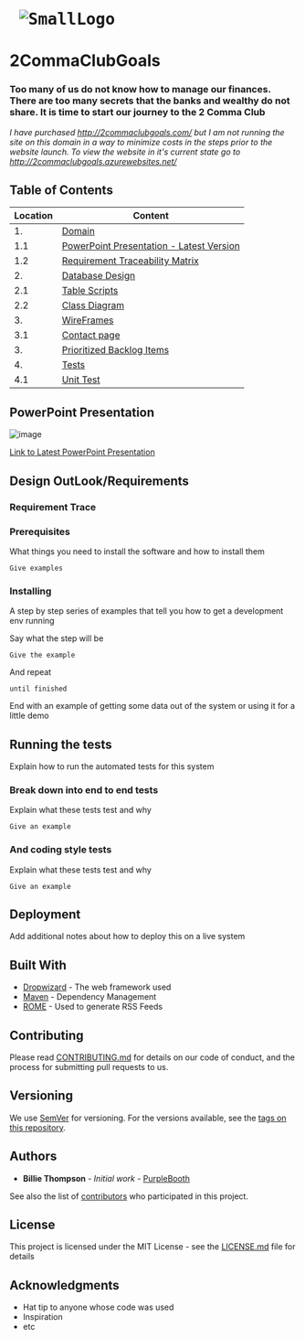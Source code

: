 # <pre>      ![SmallLogo](https://user-images.githubusercontent.com/47153835/56347974-56b33400-617a-11e9-90e6-6500cf8f6795.png)
# 2CommaClubGoals 
<h3>Too many of us do not know how to manage our finances. There are too many secrets that the banks and wealthy do not share. It is time to start our journey to the 2 Comma Club</h3>

*I have purchased http://2commaclubgoals.com/ but I am not running the site on this domain in a way to minimize costs in the steps prior to the website launch. To view the website  in it's current state go to http://2commaclubgoals.azurewebsites.net/*

<h2>Table of Contents</h2>

|Location|Content                        |
|:--- | ---- |
| 1.   | [Domain](https://github.com/EduardoD14/2CommaClubGoals/blob/master/README.md#2CommaClubGoals)									   |
| 1.1  | [PowerPoint Presentation - Latest Version](https://github.com/EduardoD14/2CommaClubGoals/blob/master/2CommaClubGoals.pdf)				   |
| 1.2  | [Requirement Traceability Matrix](https://github.com/EduardoD14/2CommaClubGoals/blob/master/README.md#DesignOutlook/Requirements)			   |
|2.   | [Database Design](https://github.com/EduardoD14/2CommaClubGoals/blob/master/README.md#Database-Design)				 |
| 2.1  | [Table Scripts](https://github.com/EduardoD14/2CommaClubGoals/blob/master/README.md#Database-Design)|
| 2.2  | [Class Diagram](https://github.com/EduardoD14/2CommaClubGoals/blob/master/README.md#class-diagram-from-entity-framework-datamodel)			  |
| 3.   | [WireFrames](https://github.com/EduardoD14/2CommaClubGoals/blob/master/README.md#WireframesScreenshots)									  |
| 3.1  | [Contact page](https://github.com/EduardoD14/2CommaClubGoals/blob/master/README.md#contact-page)	|
| 3.   | [Prioritized Backlog Items](https://github.com/EduardoD14/2CommaClubGoals/blob/master/README.md#Prioritized-Backlog-Items)						  |
| 4.   | [Tests](https://github.com/EduardoD14/2CommaClubGoals/blob/master/README.md#tests)															  |
| 4.1  | [Unit Test](https://github.com/EduardoD14/2CommaClubGoals/blob/master/README.md#tests)						  |

<h2>PowerPoint Presentation</h2>

![image](https://user-images.githubusercontent.com/47153835/56358400-57a48f80-6193-11e9-807c-4b3c56aacd64.png)

[Link to Latest PowerPoint Presentation](https://github.com/EduardoD14/2CommaClubGoals/blob/master/2CommaClubGoals.pdf)


<h2>Design OutLook/Requirements</h2>
<h3>Requirement Trace

### Prerequisites

What things you need to install the software and how to install them

```
Give examples
```

### Installing

A step by step series of examples that tell you how to get a development env running

Say what the step will be

```
Give the example
```

And repeat

```
until finished
```

End with an example of getting some data out of the system or using it for a little demo

## Running the tests

Explain how to run the automated tests for this system

### Break down into end to end tests

Explain what these tests test and why

```
Give an example
```

### And coding style tests

Explain what these tests test and why

```
Give an example
```

## Deployment

Add additional notes about how to deploy this on a live system

## Built With

* [Dropwizard](http://www.dropwizard.io/1.0.2/docs/) - The web framework used
* [Maven](https://maven.apache.org/) - Dependency Management
* [ROME](https://rometools.github.io/rome/) - Used to generate RSS Feeds

## Contributing

Please read [CONTRIBUTING.md](https://gist.github.com/PurpleBooth/b24679402957c63ec426) for details on our code of conduct, and the process for submitting pull requests to us.

## Versioning

We use [SemVer](http://semver.org/) for versioning. For the versions available, see the [tags on this repository](https://github.com/your/project/tags). 

## Authors

* **Billie Thompson** - *Initial work* - [PurpleBooth](https://github.com/PurpleBooth)

See also the list of [contributors](https://github.com/your/project/contributors) who participated in this project.

## License

This project is licensed under the MIT License - see the [LICENSE.md](LICENSE.md) file for details

## Acknowledgments

* Hat tip to anyone whose code was used
* Inspiration
* etc

